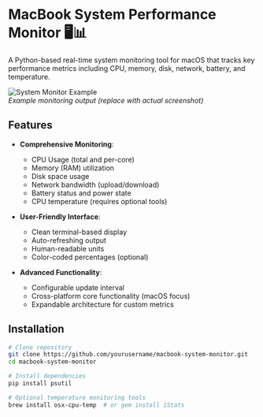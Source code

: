 # MacBook System Performance Monitor 🖥️📊

A Python-based real-time system monitoring tool for macOS that tracks key performance metrics including CPU, memory, disk, network, battery, and temperature.

![System Monitor Example](screenshot.png)  
*Example monitoring output (replace with actual screenshot)*

## Features

- **Comprehensive Monitoring**:
  - CPU Usage (total and per-core)
  - Memory (RAM) utilization
  - Disk space usage
  - Network bandwidth (upload/download)
  - Battery status and power state
  - CPU temperature (requires optional tools)

- **User-Friendly Interface**:
  - Clean terminal-based display
  - Auto-refreshing output
  - Human-readable units
  - Color-coded percentages (optional)

- **Advanced Functionality**:
  - Configurable update interval
  - Cross-platform core functionality (macOS focus)
  - Expandable architecture for custom metrics

## Installation

```bash
# Clone repository
git clone https://github.com/yourusername/macbook-system-monitor.git
cd macbook-system-monitor

# Install dependencies
pip install psutil

# Optional temperature monitoring tools
brew install osx-cpu-temp  # or gem install iStats
